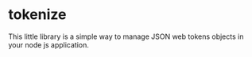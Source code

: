 # tokenize
This little library is a simple way to manage JSON web tokens objects in your node js application.
